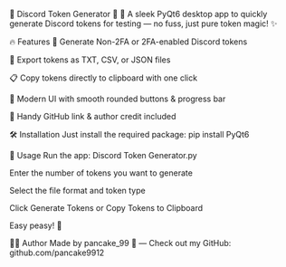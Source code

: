 🎉 Discord Token Generator 🎉
🚀 A sleek PyQt6 desktop app to quickly generate Discord tokens for testing — no fuss, just pure token magic! ✨

🔥 Features
🎯 Generate Non-2FA or 2FA-enabled Discord tokens

📄 Export tokens as TXT, CSV, or JSON files

📋 Copy tokens directly to clipboard with one click

🎨 Modern UI with smooth rounded buttons & progress bar

🔗 Handy GitHub link & author credit included

🛠️ Installation
Just install the required package:
pip install PyQt6


🚀 Usage
Run the app:
Discord Token Generator.py


Enter the number of tokens you want to generate

Select the file format and token type

Click Generate Tokens or Copy Tokens to Clipboard

Easy peasy! 🍋

👨‍💻 Author
Made by pancake_99 🥞 — Check out my GitHub: github.com/pancake9912

